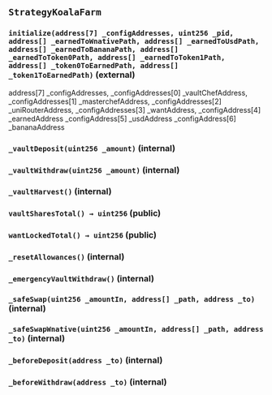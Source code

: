 ## `StrategyKoalaFarm`






### `initialize(address[7] _configAddresses, uint256 _pid, address[] _earnedToWnativePath, address[] _earnedToUsdPath, address[] _earnedToBananaPath, address[] _earnedToToken0Path, address[] _earnedToToken1Path, address[] _token0ToEarnedPath, address[] _token1ToEarnedPath)` (external)

address[7] _configAddresses,
        _configAddresses[0] _vaultChefAddress,
        _configAddresses[1] _masterchefAddress,
        _configAddresses[2] _uniRouterAddress,
        _configAddresses[3]  _wantAddress,
        _configAddress[4]  _earnedAddress
        _configAddress[5]  _usdAddress
        _configAddress[6]  _bananaAddress



### `_vaultDeposit(uint256 _amount)` (internal)





### `_vaultWithdraw(uint256 _amount)` (internal)





### `_vaultHarvest()` (internal)





### `vaultSharesTotal() → uint256` (public)





### `wantLockedTotal() → uint256` (public)





### `_resetAllowances()` (internal)





### `_emergencyVaultWithdraw()` (internal)





### `_safeSwap(uint256 _amountIn, address[] _path, address _to)` (internal)





### `_safeSwapWnative(uint256 _amountIn, address[] _path, address _to)` (internal)





### `_beforeDeposit(address _to)` (internal)





### `_beforeWithdraw(address _to)` (internal)







